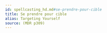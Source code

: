 ```yaml
---
id: spellcasting_hd.md#se-prendre-pour-cible
title: Se prendre pour cible
alias: Targeting Yourself
source: (MDR p309)
---
```


